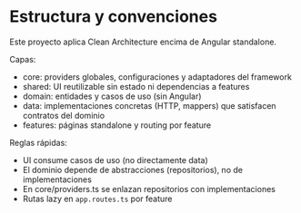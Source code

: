 # Estructura y convenciones

Este proyecto aplica Clean Architecture encima de Angular standalone.

Capas:

- core: providers globales, configuraciones y adaptadores del framework
- shared: UI reutilizable sin estado ni dependencias a features
- domain: entidades y casos de uso (sin Angular)
- data: implementaciones concretas (HTTP, mappers) que satisfacen contratos del dominio
- features: páginas standalone y routing por feature

Reglas rápidas:

- UI consume casos de uso (no directamente data)
- El dominio depende de abstracciones (repositorios), no de implementaciones
- En core/providers.ts se enlazan repositorios con implementaciones
- Rutas lazy en `app.routes.ts` por feature
